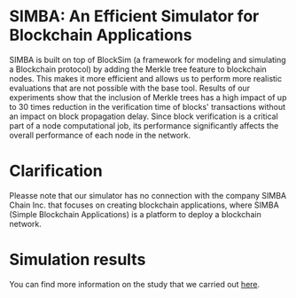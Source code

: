 SIMBA: An Efficient Simulator for Blockchain Applications
==============================

SIMBA is built on top of BlockSim (a framework for modeling and simulating a Blockchain protocol) by adding the Merkle tree feature to blockchain nodes. This makes it more efficient and allows us to perform more realistic evaluations that are not possible with the base tool. Results of our experiments show that the inclusion of Merkle trees has a high impact of up to 30 times reduction in the verification time of blocks' transactions without an impact on block propagation delay. Since block verification is a critical part of a node computational job, its performance significantly affects the overall performance of each node in the network.


Clarification
======

Pleasse note that our simulator has no connection with the company SIMBA Chain Inc. that focuses on creating blockchain applications, where SIMBA (Simple Blockchain Applications) is a platform to deploy a blockchain network.


Simulation results
======

You can find more information on the study that we carried out [here](https://docs.google.com/spreadsheets/d/1XL2-UALnJVKZfALbkNZkpuciBYoyD4ZAxq1csKob3-Q/edit?usp=sharing).


